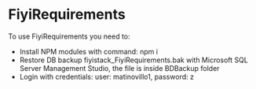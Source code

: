 # FiyiRequirements
To use FiyiRequirements you need to:

- Install NPM modules with command: npm i
- Restore DB backup fiyistack_FiyiRequirements.bak with Microsoft SQL Server Management Studio, the file is inside BDBackup folder
- Login with credentials: user: matinovillo1, password: z
